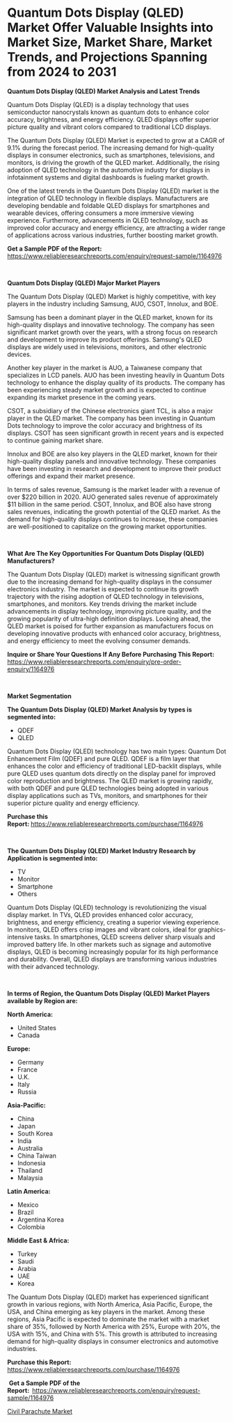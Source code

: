 <p><h1>Quantum Dots Display (QLED) Market Offer Valuable Insights into Market Size, Market Share, Market Trends, and Projections Spanning from 2024 to 2031</h1></p><p><strong>Quantum Dots Display (QLED) Market Analysis and Latest Trends</strong></p>
<p><p>Quantum Dots Display (QLED) is a display technology that uses semiconductor nanocrystals known as quantum dots to enhance color accuracy, brightness, and energy efficiency. QLED displays offer superior picture quality and vibrant colors compared to traditional LCD displays.</p><p>The Quantum Dots Display (QLED) Market is expected to grow at a CAGR of 9.1% during the forecast period. The increasing demand for high-quality displays in consumer electronics, such as smartphones, televisions, and monitors, is driving the growth of the QLED market. Additionally, the rising adoption of QLED technology in the automotive industry for displays in infotainment systems and digital dashboards is fueling market growth.</p><p>One of the latest trends in the Quantum Dots Display (QLED) market is the integration of QLED technology in flexible displays. Manufacturers are developing bendable and foldable QLED displays for smartphones and wearable devices, offering consumers a more immersive viewing experience. Furthermore, advancements in QLED technology, such as improved color accuracy and energy efficiency, are attracting a wider range of applications across various industries, further boosting market growth.</p></p>
<p><strong>Get a Sample PDF of the Report:&nbsp;</strong> <a href="https://www.reliableresearchreports.com/enquiry/request-sample/1164976">https://www.reliableresearchreports.com/enquiry/request-sample/1164976</a></p>
<p>&nbsp;</p>
<p><strong>Quantum Dots Display (QLED) Major Market Players</strong></p>
<p><p>The Quantum Dots Display (QLED) Market is highly competitive, with key players in the industry including Samsung, AUO, CSOT, Innolux, and BOE. </p><p>Samsung has been a dominant player in the QLED market, known for its high-quality displays and innovative technology. The company has seen significant market growth over the years, with a strong focus on research and development to improve its product offerings. Samsung's QLED displays are widely used in televisions, monitors, and other electronic devices.</p><p>Another key player in the market is AUO, a Taiwanese company that specializes in LCD panels. AUO has been investing heavily in Quantum Dots technology to enhance the display quality of its products. The company has been experiencing steady market growth and is expected to continue expanding its market presence in the coming years.</p><p>CSOT, a subsidiary of the Chinese electronics giant TCL, is also a major player in the QLED market. The company has been investing in Quantum Dots technology to improve the color accuracy and brightness of its displays. CSOT has seen significant growth in recent years and is expected to continue gaining market share.</p><p>Innolux and BOE are also key players in the QLED market, known for their high-quality display panels and innovative technology. These companies have been investing in research and development to improve their product offerings and expand their market presence.</p><p>In terms of sales revenue, Samsung is the market leader with a revenue of over $220 billion in 2020. AUO generated sales revenue of approximately $11 billion in the same period. CSOT, Innolux, and BOE also have strong sales revenues, indicating the growth potential of the QLED market. As the demand for high-quality displays continues to increase, these companies are well-positioned to capitalize on the growing market opportunities.</p></p>
<p>&nbsp;</p>
<p><strong>What Are The Key Opportunities For Quantum Dots Display (QLED) Manufacturers?</strong></p>
<p><p>The Quantum Dots Display (QLED) market is witnessing significant growth due to the increasing demand for high-quality displays in the consumer electronics industry. The market is expected to continue its growth trajectory with the rising adoption of QLED technology in televisions, smartphones, and monitors. Key trends driving the market include advancements in display technology, improving picture quality, and the growing popularity of ultra-high definition displays. Looking ahead, the QLED market is poised for further expansion as manufacturers focus on developing innovative products with enhanced color accuracy, brightness, and energy efficiency to meet the evolving consumer demands.</p></p>
<p><strong>Inquire or Share Your Questions If Any Before Purchasing This Report:</strong> <a href="https://www.reliableresearchreports.com/enquiry/pre-order-enquiry/1164976">https://www.reliableresearchreports.com/enquiry/pre-order-enquiry/1164976</a></p>
<p>&nbsp;</p>
<p><strong>Market Segmentation</strong></p>
<p><strong>The Quantum Dots Display (QLED) Market Analysis by types is segmented into:</strong></p>
<p><ul><li>QDEF</li><li>QLED</li></ul></p>
<p><p>Quantum Dots Display (QLED) technology has two main types: Quantum Dot Enhancement Film (QDEF) and pure QLED. QDEF is a film layer that enhances the color and efficiency of traditional LED-backlit displays, while pure QLED uses quantum dots directly on the display panel for improved color reproduction and brightness. The QLED market is growing rapidly, with both QDEF and pure QLED technologies being adopted in various display applications such as TVs, monitors, and smartphones for their superior picture quality and energy efficiency.</p></p>
<p><strong>Purchase this Report:&nbsp;</strong><a href="https://www.reliableresearchreports.com/purchase/1164976">https://www.reliableresearchreports.com/purchase/1164976</a></p>
<p>&nbsp;</p>
<p><strong>The Quantum Dots Display (QLED) Market Industry Research by Application is segmented into:</strong></p>
<p><ul><li>TV</li><li>Monitor</li><li>Smartphone</li><li>Others</li></ul></p>
<p><p>Quantum Dots Display (QLED) technology is revolutionizing the visual display market. In TVs, QLED provides enhanced color accuracy, brightness, and energy efficiency, creating a superior viewing experience. In monitors, QLED offers crisp images and vibrant colors, ideal for graphics-intensive tasks. In smartphones, QLED screens deliver sharp visuals and improved battery life. In other markets such as signage and automotive displays, QLED is becoming increasingly popular for its high performance and durability. Overall, QLED displays are transforming various industries with their advanced technology.</p></p>
<p>&nbsp;</p>
<p><strong>In terms of Region, the Quantum Dots Display (QLED) Market Players available by Region are:</strong></p>
<p>
    <p> <strong> North America: </strong>
        <ul>
            <li>United States</li>
            <li>Canada</li>
        </ul>
        </p> 
    <p> <strong> Europe: </strong>
        <ul>
            <li>Germany</li>
            <li>France</li>
            <li>U.K.</li>
            <li>Italy</li>
            <li>Russia</li>
        </ul>
        </p> 
    <p> <strong> Asia-Pacific: </strong>
        <ul>
            <li>China</li>
            <li>Japan</li>
            <li>South Korea</li>
            <li>India</li>
            <li>Australia</li>
            <li>China Taiwan</li>
            <li>Indonesia</li>
            <li>Thailand</li>
            <li>Malaysia</li>
        </ul>
        </p> 
    <p> <strong> Latin America: </strong>
        <ul>
            <li>Mexico</li>
            <li>Brazil</li>
            <li>Argentina Korea</li>
            <li>Colombia</li>
        </ul>
        </p> 
    <p> <strong> Middle East & Africa: </strong>
        <ul>
            <li>Turkey</li>
            <li>Saudi</li>
            <li>Arabia</li>
            <li>UAE</li>
            <li>Korea</li>
        </ul>
    </p>
    </p>
<p><p>The Quantum Dots Display (QLED) market has experienced significant growth in various regions, with North America, Asia Pacific, Europe, the USA, and China emerging as key players in the market. Among these regions, Asia Pacific is expected to dominate the market with a market share of 35%, followed by North America with 25%, Europe with 20%, the USA with 15%, and China with 5%. This growth is attributed to increasing demand for high-quality displays in consumer electronics and automotive industries.</p></p>
<p><strong>Purchase this Report: </strong><a href="https://www.reliableresearchreports.com/purchase/1164976">https://www.reliableresearchreports.com/purchase/1164976</a></p>
<p>&nbsp;<strong>Get a Sample PDF of the Report:&nbsp;&nbsp;</strong><a href="https://www.reliableresearchreports.com/enquiry/request-sample/1164976">https://www.reliableresearchreports.com/enquiry/request-sample/1164976</a></p>
<p><strong></strong></p>
<p><p><a href="https://github.com/RickHolmes3/Market-Research-Report-List-4/blob/main/civil-parachute-market.md">Civil Parachute Market</a></p></p>
